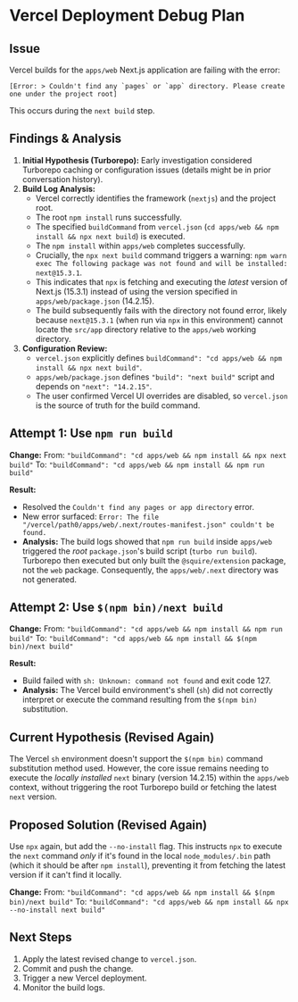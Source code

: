 # Vercel Deployment Debug Plan

## Issue

Vercel builds for the `apps/web` Next.js application are failing with the error:

```
[Error: > Couldn't find any `pages` or `app` directory. Please create one under the project root]
```

This occurs during the `next build` step.

## Findings & Analysis

1.  **Initial Hypothesis (Turborepo):** Early investigation considered Turborepo caching or configuration issues (details might be in prior conversation history).
2.  **Build Log Analysis:**
    *   Vercel correctly identifies the framework (`nextjs`) and the project root.
    *   The root `npm install` runs successfully.
    *   The specified `buildCommand` from `vercel.json` (`cd apps/web && npm install && npx next build`) is executed.
    *   The `npm install` within `apps/web` completes successfully.
    *   Crucially, the `npx next build` command triggers a warning: `npm warn exec The following package was not found and will be installed: next@15.3.1`.
    *   This indicates that `npx` is fetching and executing the *latest* version of Next.js (15.3.1) instead of using the version specified in `apps/web/package.json` (14.2.15).
    *   The build subsequently fails with the directory not found error, likely because `next@15.3.1` (when run via `npx` in this environment) cannot locate the `src/app` directory relative to the `apps/web` working directory.
3.  **Configuration Review:**
    *   `vercel.json` explicitly defines `buildCommand": "cd apps/web && npm install && npx next build"`.
    *   `apps/web/package.json` defines `"build": "next build"` script and depends on `"next": "14.2.15"`.
    *   The user confirmed Vercel UI overrides are disabled, so `vercel.json` is the source of truth for the build command.

## Attempt 1: Use `npm run build`

**Change:**
From: `"buildCommand": "cd apps/web && npm install && npx next build"`
To: `"buildCommand": "cd apps/web && npm install && npm run build"`

**Result:**
- Resolved the `Couldn't find any pages or app directory` error.
- New error surfaced: `Error: The file "/vercel/path0/apps/web/.next/routes-manifest.json" couldn't be found.`
- **Analysis:** The build logs showed that `npm run build` inside `apps/web` triggered the *root* `package.json`'s build script (`turbo run build`). Turborepo then executed but only built the `@squire/extension` package, not the `web` package. Consequently, the `apps/web/.next` directory was not generated.

## Attempt 2: Use `$(npm bin)/next build`

**Change:**
From: `"buildCommand": "cd apps/web && npm install && npm run build"`
To: `"buildCommand": "cd apps/web && npm install && $(npm bin)/next build"`

**Result:**
- Build failed with `sh: Unknown: command not found` and exit code 127.
- **Analysis:** The Vercel build environment's shell (`sh`) did not correctly interpret or execute the command resulting from the `$(npm bin)` substitution.

## Current Hypothesis (Revised Again)

The Vercel `sh` environment doesn't support the `$(npm bin)` command substitution method used. However, the core issue remains needing to execute the *locally installed* `next` binary (version 14.2.15) within the `apps/web` context, without triggering the root Turborepo build or fetching the latest `next` version.

## Proposed Solution (Revised Again)

Use `npx` again, but add the `--no-install` flag. This instructs `npx` to execute the `next` command *only* if it's found in the local `node_modules/.bin` path (which it should be after `npm install`), preventing it from fetching the latest version if it can't find it locally.

**Change:**
From: `"buildCommand": "cd apps/web && npm install && $(npm bin)/next build"`
To: `"buildCommand": "cd apps/web && npm install && npx --no-install next build"`

## Next Steps

1.  Apply the latest revised change to `vercel.json`.
2.  Commit and push the change.
3.  Trigger a new Vercel deployment.
4.  Monitor the build logs. 